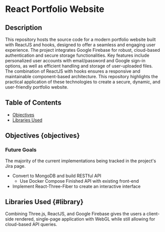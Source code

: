 # React Portfolio Website

## Description

This repository hosts the source code for a modern portfolio website built with ReactJS and hooks, designed to offer a seamless and engaging user experience. The project integrates Google Firebase for robust, cloud-based authentication and secure storage functionalities. Key features include personalized user accounts with email/password and Google sign-in options, as well as efficient handling and storage of user-uploaded files. The combination of ReactJS with hooks ensures a responsive and maintainable component-based architecture. This repository highlights the practical application of these technologies to create a secure, dynamic, and user-friendly portfolio website.

## Table of Contents
- [Objectives](#objectives)
- [Libraries Used](#library)

## Objectives {objectives}
### Future Goals
The majority of the current implementations being tracked in the project's Jira page. 
- Convert to MongoDB and build RESTful API
   - Use Docker Compose Finished API with existing front-end 
- Implement React-Three-Fiber to create an interactive interface

## Libraries Used {#library}
Combining Three.js, ReactJS, and Google Firebase gives the users a client-side rendered, single-page application with WebGL while still allowing for cloud-based API queries. 
